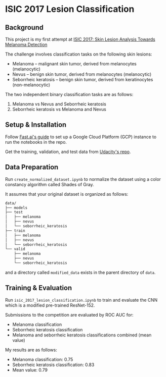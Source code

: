 # ISIC 2017 Lesion Classification

## Background
This project is my first attempt at [ISIC 2017: Skin Lesion Analysis Towards Melanoma Detection](https://challenge.kitware.com/#phase/5840f53ccad3a51cc66c8dab)

The challenge involves classification tasks on the following skin lesions:
* Melanoma – malignant skin tumor, derived from melanocytes (melanocytic)
* Nevus – benign skin tumor, derived from melanocytes (melanocytic)
* Seborrheic keratosis – benign skin tumor, derived from keratinocytes (non-melanocytic)

The two independent binary classification tasks are as follows:
1. Melanoma vs Nevus and Seborrheic keratosis
2. Seborrheic keratosis vs Melanoma and Nevus

## Setup & Installation
Follow [Fast.ai's guide](https://course.fast.ai/start_gcp.html) to set up a Google Cloud Platform (GCP) instance to run the notebooks in the repo.

Get the training, validation, and test data from [Udacity's repo](https://github.com/udacity/dermatologist-ai).

## Data Preparation
Run `create_normalized_dataset.ipynb` to normalize the dataset using a color constancy algorithm called Shades of Gray.

It assumes that your original dataset is organized as follows:
```bash
data/
├── models
├── test
│   ├── melanoma
│   ├── nevus
│   └── seborrheic_keratosis
├── train
│   ├── melanoma
│   ├── nevus
│   └── seborrheic_keratosis
└── valid
    ├── melanoma
    ├── nevus
    └── seborrheic_keratosis
```
and a directory called `modified_data` exists in the parent directory of `data`.

## Training & Evaluation
Run `isic_2017_lesion_classification.ipynb` to train and evaluate the CNN which is a modified pre-trained ResNet-152.

Submissions to the competition are evaluated by ROC AUC for:
* Melanoma classification
* Seborrheic keratosis classification
* Melanoma and seborrheic keratosis classifications combined (mean value)

My results are as follows:
* Melanoma classification: 0.75
* Seborrheic keratosis classification: 0.83
* Mean value: 0.79
